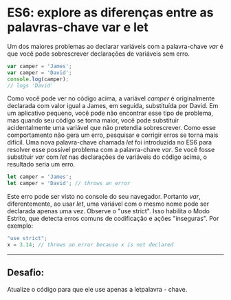 # ES6: explore as diferenças entre as palavras-chave var e let

Um dos maiores problemas ao declarar variáveis ​​com a palavra-chave *var* é que você pode sobrescrever declarações de variáveis ​​sem erro.

```javascript
var camper = 'James';
var camper = 'David';
console.log(camper);
// logs 'David'
```

Como você pode ver no código acima, a variável *camper* é originalmente declarada com valor igual a James, em seguida, substituída por David. Em um aplicativo pequeno, você pode não encontrar esse tipo de problema, mas quando seu código se torna maior, você pode substituir acidentalmente uma variável que não pretendia sobrescrever. Como esse comportamento não gera um erro, pesquisar e corrigir erros se torna mais difícil.
Uma nova palavra-chave chamada *let* foi introduzida no ES6 para resolver esse possível problema com a palavra-chave *var*. Se você fosse substituir *var* com *let* nas declarações de variáveis do código acima, o resultado seria um erro.

```javascript
let camper = 'James';
let camper = 'David'; // throws an error
```

Este erro pode ser visto no console do seu navegador. Portanto *var*, diferentemente, ao usar *let*, uma variável com o mesmo nome pode ser declarada apenas uma vez. Observe o "use strict". Isso habilita o Modo Estrito, que detecta erros comuns de codificação e ações "inseguras". Por exemplo:

```javascript
"use strict";
x = 3.14; // throws an error because x is not declared
```
---

## Desafio:

Atualize o código para que ele use apenas a letpalavra - chave.